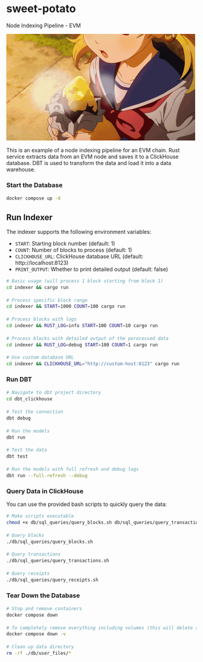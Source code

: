 # sweet-potato
Node Indexing Pipeline - EVM

![Sweet Potato Pipeline](img/sweet-potato.gif)


This is an example of a node indexing pipeline for an EVM chain.
Rust service extracts data from an EVM node and saves it to a ClickHouse database.
DBT is used to transform the data and load it into a data warehouse.

### Start the Database
```bash
docker compose up -d
```

## Run Indexer
The indexer supports the following environment variables:
- `START`: Starting block number (default: 1)
- `COUNT`: Number of blocks to process (default: 1)
- `CLICKHOUSE_URL`: ClickHouse database URL (default: http://localhost:8123)
- `PRINT_OUTPUT`: Whether to print detailed output (default: false)

```bash
# Basic usage (will process 1 block starting from block 1)
cd indexer && cargo run

# Process specific block range
cd indexer && START=1000 COUNT=100 cargo run

# Process blocks with logs
cd indexer && RUST_LOG=info START=100 COUNT=10 cargo run

# Process blocks with detailed output of the porocessed data
cd indexer && RUST_LOG=debug START=100 COUNT=1 cargo run

# Use custom database URL
cd indexer && CLICKHOUSE_URL="http://custom-host:8123" cargo run
```

### Run DBT
```bash
# Navigate to dbt project directory
cd dbt_clickhouse

# Test the connection
dbt debug

# Run the models
dbt run

# Test the data
dbt test

# Run the models with full refresh and debug logs
dbt run --full-refresh --debug
```

### Query Data in ClickHouse
You can use the provided bash scripts to quickly query the data:

```bash
# Make scripts executable
chmod +x db/sql_queries/query_blocks.sh db/sql_queries/query_transactions.sh db/sql_queries/query_receipts.sh

# Query blocks
./db/sql_queries/query_blocks.sh

# Query transactions
./db/sql_queries/query_transactions.sh

# Query receipts
./db/sql_queries/query_receipts.sh
```


### Tear Down the Database
```bash
# Stop and remove containers
docker compose down

# To completely remove everything including volumes (this will delete all data)
docker compose down -v

# Clean up data directory
rm -rf ./db/user_files/*
```




